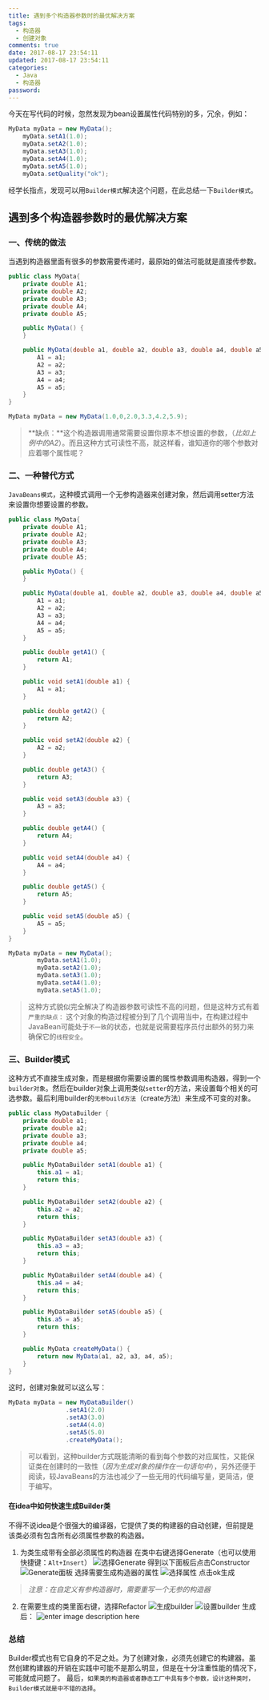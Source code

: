 ```yaml
---
title: 遇到多个构造器参数时的最优解决方案
tags:
  - 构造器
  - 创建对象
comments: true
date: 2017-08-17 23:54:11
updated: 2017-08-17 23:54:11
categories: 
  - Java
  - 构造器
password:
---
```

今天在写代码的时候，忽然发现为bean设置属性代码特别的多，冗余，例如：
```java
MyData myData = new MyData();
	myData.setA1(1.0);
    myData.setA2(1.0);
    myData.setA3(1.0);
    myData.setA4(1.0);
    myData.setA5(1.0);
    myData.setQuality("ok");
```
经学长指点，发现可以用`Builder模式`解决这个问题，在此总结一下`Builder模式`。
<!-- more -->
## 遇到多个构造器参数时的最优解决方案

### 一、传统的做法
当遇到构造器里面有很多的参数需要传递时，最原始的做法可能就是直接传参数。
```java
public class MyData{
    private double A1;
    private double A2;
    private double A3;
    private double A4;
    private double A5;

    public MyData() {
    }

    public MyData(double a1, double a2, double a3, double a4, double a5) {
        A1 = a1;
        A2 = a2;
        A3 = a3;
        A4 = a4;
        A5 = a5;
    }
}
```
```java
MyData myData = new MyData(1.0,0,2.0,3.3,4.2,5.9);
```
>**缺点：**这个构造器调用通常需要设置你原本不想设置的参数，（*比如上例中的A2*）。而且这种方式可读性不高，就这样看，谁知道你的哪个参数对应着哪个属性呢？

### 二、一种替代方式
`JavaBeans模式`，这种模式调用一个无参构造器来创建对象，然后调用setter方法来设置你想要设置的参数。
```java
public class MyData{
    private double A1;
    private double A2;
    private double A3;
    private double A4;
    private double A5;

    public MyData() {
    }

    public MyData(double a1, double a2, double a3, double a4, double a5) {
        A1 = a1;
        A2 = a2;
        A3 = a3;
        A4 = a4;
        A5 = a5;
    }

    public double getA1() {
        return A1;
    }

    public void setA1(double a1) {
        A1 = a1;
    }

    public double getA2() {
        return A2;
    }

    public void setA2(double a2) {
        A2 = a2;
    }

    public double getA3() {
        return A3;
    }

    public void setA3(double a3) {
        A3 = a3;
    }

    public double getA4() {
        return A4;
    }

    public void setA4(double a4) {
        A4 = a4;
    }

    public double getA5() {
        return A5;
    }

    public void setA5(double a5) {
        A5 = a5;
    }
}
```
```java
MyData myData = new MyData();
		myData.setA1(1.0);
        myData.setA2(1.0);
        myData.setA3(1.0);
        myData.setA4(1.0);
        myData.setA5(1.0);
```
>这种方式貌似完全解决了构造器参数可读性不高的问题，但是这种方式有着`严重的缺点：`
>这个对象的构造过程被分到了几个调用当中，在构建过程中JavaBean可能处于`不一致`的状态，也就是说需要程序员付出额外的努力来确保它的`线程安全`。

### 三、Builder模式
这种方式不直接生成对象，而是根据你需要设置的属性参数调用构造器，得到一个`builder对象`。然后在builder对象上调用类似`setter`的方法，来设置每个相关的可选参数。最后利用builder的`无参build方法`（create方法）来生成不可变的对象。
```java
public class MyDataBuilder {
	private double a1;
	private double a2;
	private double a3;
	private double a4;
	private double a5;

	public MyDataBuilder setA1(double a1) {
		this.a1 = a1;
		return this;
	}

	public MyDataBuilder setA2(double a2) {
		this.a2 = a2;
		return this;
	}

	public MyDataBuilder setA3(double a3) {
		this.a3 = a3;
		return this;
	}

	public MyDataBuilder setA4(double a4) {
		this.a4 = a4;
		return this;
	}

	public MyDataBuilder setA5(double a5) {
		this.a5 = a5;
		return this;
	}

	public MyData createMyData() {
		return new MyData(a1, a2, a3, a4, a5);
	}
}
```
这时，创建对象就可以这么写：
```java
MyData myData = new MyDataBuilder()
				.setA1(2.0)
				.setA3(3.0)
				.setA4(4.0)
				.setA5(5.0)
				.createMyData();
```
>可以看到，这种builder方式既能清晰的看到每个参数的对应属性，又能保证类在创建时的一致性（*因为生成对象的操作在一句语句中*），另外还便于阅读，较JavaBeans的方法也减少了一些无用的代码编写量，更简洁，便于编写。

#### 在idea中如何快速生成Builder类
不得不说idea是个很强大的编译器，它提供了类的构建器的自动创建，但前提是该类必须有包含所有必须属性参数的构造器。

1. 为类生成带有全部必须属性的构造器
在类中右键选择Generate（也可以使用快捷键：`Alt+Insert`）
![选择Generate](http://ot87uvd34.bkt.clouddn.com/Builder%E6%9E%84%E5%BB%BA%E5%99%A8%E6%A8%A1%E5%BC%8F/%E5%8F%B3%E9%94%AEGenerate.jpg)
得到以下面板后点击Constructor
![Generate面板](http://ot87uvd34.bkt.clouddn.com/Builder%E6%9E%84%E5%BB%BA%E5%99%A8%E6%A8%A1%E5%BC%8F/Generate%E9%9D%A2%E6%9D%BF.jpg)
选择需要生成构造器的属性
![选择属性](http://ot87uvd34.bkt.clouddn.com/Builder%E6%9E%84%E5%BB%BA%E5%99%A8%E6%A8%A1%E5%BC%8F/%E5%B1%9E%E6%80%A7%E9%80%89%E6%8B%A9%E9%9D%A2%E6%9D%BF.jpg)
点击ok生成
>*注意：在自定义有参构造器时，需要重写一个无参的构造器*

2. 在需要生成的类里面右键，选择Refactor
![生成builder](http://ot87uvd34.bkt.clouddn.com/Builder%E6%9E%84%E5%BB%BA%E5%99%A8%E6%A8%A1%E5%BC%8F/%E7%94%9F%E6%88%90Builder%E7%B1%BB.jpg)
![设置builder](http://ot87uvd34.bkt.clouddn.com/Builder%E6%9E%84%E5%BB%BA%E5%99%A8%E6%A8%A1%E5%BC%8F/%E8%AE%BE%E7%BD%AEBuilder%E7%B1%BB.jpg)
生成后：
![enter image description here](http://ot87uvd34.bkt.clouddn.com/Builder%E6%9E%84%E5%BB%BA%E5%99%A8%E6%A8%A1%E5%BC%8F/%E7%94%9F%E6%88%90%E5%90%8E.jpg)

### 总结
Builder模式也有它自身的不足之处。为了创建对象，必须先创建它的构建器。虽然创建构建器的开销在实践中可能不是那么明显，但是在十分注重性能的情况下，可能就成问题了。
最后，`如果类的构造器或者静态工厂中具有多个参数，设计这种类时，Builder模式就是中不错的选择`。


